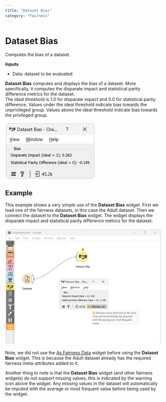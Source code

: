 ```yaml
---
title: "Dataset Bias"
category: "Fairness"
---
```

Dataset Bias
================
Computes the bias of a dataset.

**Inputs**

- Data: dataset to be evaluated


**Dataset Bias** computes and displays the bias of a dataset. More specifically, it computes the disparate impact and statistical parity difference metrics for the dataset. \
The ideal threshold is 1.0 for disparate impact and 0.0 for statistical parity difference. Values under the ideal threshold indicate bias towards the unprivileged group. Values above the ideal threshold indicate bias towards the privileged group.

![](/widget-catalog/fairness/images/dataset-bias.png)

Example
-------

This example shows a very simple use of the **Dataset Bias** widget. First we load one of the fairness datasets, in this case the Adult dataset. Then we connect the dataset to the **Dataset Bias** widget. The widget displays the disparate impact and statistical parity difference metrics for the dataset.

![](/widget-catalog/fairness/images/dataset-bias-example.png)

Note, we did not use the [As Fairness Data](/widget-catalog/fairness/as-fairness-data) widget before using the **Dataset Bias** widget. This is because the Adult dataset already has the required fairness meta-attributes added to it.

Another thing to note is that the **Dataset Bias** widget (and other fairness widgets) do not support missing values, this is indicated by the warning icon above the widget. Any missing values in the dataset will automatically be imputed with the average or most frequent value before being used by the widget.
